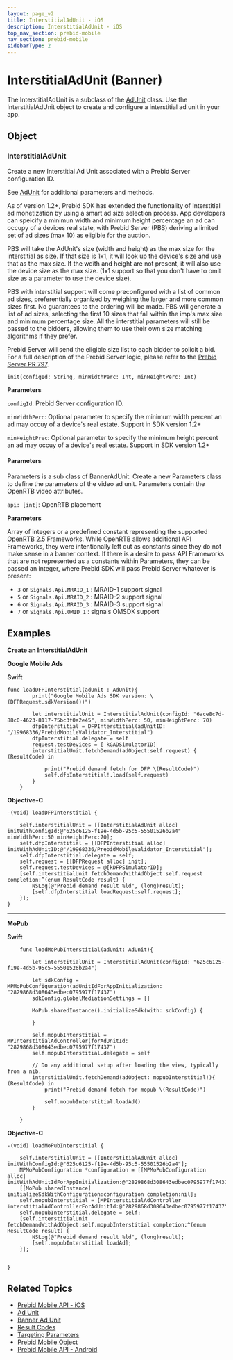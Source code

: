 ```yaml
---
layout: page_v2
title: InterstitialAdUnit - iOS
description: InterstitialAdUnit - iOS
top_nav_section: prebid-mobile
nav_section: prebid-mobile
sidebarType: 2
---
```

# InterstitialAdUnit (Banner)

The InterstitialAdUnit is a subclass of the [AdUnit]({{site.baseurl}}/prebid-mobile/pbm-api/ios/pbm-adunit-ios.html) class. Use the InterstitialAdUnit object to create and configure a interstitial ad unit in your app.

## Object

### InterstitialAdUnit

Create a new Interstitial Ad Unit associated with a Prebid Server configuration ID.

See [AdUnit]({{site.baseurl}}/prebid-mobile/pbm-api/ios/pbm-adunit-ios.html) for additional parameters and methods.

As of version 1.2+, Prebid SDK has extended the functionality of Interstitial ad monetization by using a smart ad size selection process. App developers can speicify a minimun width and minimum height percentage an ad can occupy of a devices real state, with Prebid Server (PBS) deriving a limited set of ad sizes (max 10) as eligible for the auction.

PBS will take the AdUnit's size (width and height) as the max size for the interstitial as size. If that size is 1x1, it will look up the device's size and use that as the max size. If the wdith and height are not present, it will also use the device size as the max size. (1x1 support so that you don't have to omit size as a parameter to use the device size).

PBS with interstitial support will come preconfigured with a list of common ad sizes, preferentially organized by weighing the larger and more common sizes first. No guarantees to the ordering will be made. PBS will generate a list of ad sizes, selecting the first 10 sizes that fall within the imp's max size and minimum percentage size. All the interstitial parameters will still be passed to the bidders, allowing them to use their own size matching algorithms if they prefer.

Prebid Server will send the eligible size list to each bidder to solicit a bid. For a full description of the Prebid Server logic, please refer to the [Prebid Server PR 797](https://github.com/prebid/prebid-server/pull/797/files).

```
init(configId: String, minWidthPerc: Int, minHeightPerc: Int)
```

**Parameters**

`configId`: Prebid Server configuration ID.

`minWidthPerc`: Optional parameter to specify the minimum width percent an ad may occuy of a device's real estate. Support in SDK version 1.2+

`minHeightPrec`: Optional parameter to specify the minimum height percent an ad may occuy of a device's real estate. Support in SDK version 1.2+

#### Parameters


Parameters is a sub class of BannerAdUnit. Create a new Parameters class to define the parameters of the video ad unit. Parameters contain the OpenRTB video attributes.

`api: [int]`: OpenRTB placement

**Parameters**

Array of integers or a predefined constant representing the supported [OpenRTB 2.5](https://www.iab.com/wp-content/uploads/2016/03/OpenRTB-API-Specification-Version-2-5-FINAL.pdf) Frameworks. While OpenRTB allows additional API Frameworks, they were intentionally left out as constants since they do not make sense in a banner context. If there is a desire to pass API Frameworks that are not represented as a constants within Parameters, they can be passed an integer, where Prebid SDK will pass Prebid Server whatever is present:

* `3` or `Signals.Api.MRAID_1` : MRAID-1 support signal
* `5` or `Signals.Api.MRAID_2` : MRAID-2 support signal
* `6` or `Signals.Api.MRAID_3` : MRAID-3 support signal
* `7` or `Signals.Api.OMID_1` :  signals OMSDK support



## Examples

**Create an InterstitialAdUnit**

**Google Mobile Ads**

**Swift**
```    
func loadDFPInterstitial(adUnit : AdUnit){
        print("Google Mobile Ads SDK version: \(DFPRequest.sdkVersion())")

        let interstitialUnit = InterstitialAdUnit(configId: "6ace8c7d-88c0-4623-8117-75bc3f0a2e45", minWidthPerc: 50, minHeightPerc: 70)
        dfpInterstitial = DFPInterstitial(adUnitID: "/19968336/PrebidMobileValidator_Interstitial")
        dfpInterstitial.delegate = self
        request.testDevices = [ kGADSimulatorID]
        interstitialUnit.fetchDemand(adObject:self.request) { (ResultCode) in

            print("Prebid demand fetch for DFP \(ResultCode)")
            self.dfpInterstitial!.load(self.request)
        }
    }
```

**Objective-C**

```
-(void) loadDFPInterstitial {

    self.interstitialUnit = [[InterstitialAdUnit alloc] initWithConfigId:@"625c6125-f19e-4d5b-95c5-55501526b2a4" minWidthPerc:50 minHeightPerc:70];
    self.dfpInterstitial = [[DFPInterstitial alloc] initWithAdUnitID:@"/19968336/PrebidMobileValidator_Interstitial"];
    self.dfpInterstitial.delegate = self;
    self.request = [[DFPRequest alloc] init];
    self.request.testDevices = @[kDFPSimulatorID];
    [self.interstitialUnit fetchDemandWithAdObject:self.request completion:^(enum ResultCode result) {
        NSLog(@"Prebid demand result %ld", (long)result);
        [self.dfpInterstitial loadRequest:self.request];
    }];
}
```
---
**MoPub**

**Swift**


```
    func loadMoPubInterstitial(adUnit: AdUnit){

        let interstitialUnit = InterstitialAdUnit(configId: "625c6125-f19e-4d5b-95c5-55501526b2a4")

        let sdkConfig = MPMoPubConfiguration(adUnitIdForAppInitialization: "2829868d308643edbec0795977f17437")
        sdkConfig.globalMediationSettings = []

        MoPub.sharedInstance().initializeSdk(with: sdkConfig) {

        }

        self.mopubInterstitial = MPInterstitialAdController(forAdUnitId: "2829868d308643edbec0795977f17437")
        self.mopubInterstitial.delegate = self

        // Do any additional setup after loading the view, typically from a nib.
        interstitialUnit.fetchDemand(adObject: mopubInterstitial!){ (ResultCode) in
            print("Prebid demand fetch for mopub \(ResultCode)")

            self.mopubInterstitial.loadAd()
        }

    }
```

**Objective-C**

```
-(void) loadMoPubInterstitial {

    self.interstitialUnit = [[InterstitialAdUnit alloc] initWithConfigId:@"625c6125-f19e-4d5b-95c5-55501526b2a4"];
    MPMoPubConfiguration *configuration = [[MPMoPubConfiguration alloc] initWithAdUnitIdForAppInitialization:@"2829868d308643edbec0795977f17437"];
    [[MoPub sharedInstance] initializeSdkWithConfiguration:configuration completion:nil];
    self.mopubInterstitial = [MPInterstitialAdController interstitialAdControllerForAdUnitId:@"2829868d308643edbec0795977f17437"];
    self.mopubInterstitial.delegate = self;
    [self.interstitialUnit fetchDemandWithAdObject:self.mopubInterstitial completion:^(enum ResultCode result) {
        NSLog(@"Prebid demand result %ld", (long)result);
        [self.mopubInterstitial loadAd];
    }];


}
```
## Related Topics

- [Prebid Mobile API - iOS]({{site.baseurl}}/prebid-mobile/pbm-api/ios/pbm-api-ios.html)
- [Ad Unit]({{site.baseurl}}/prebid-mobile/pbm-api/ios/pbm-adunit-ios.html)
- [Banner Ad Unit](/prebid-mobile/pbm-api/ios/pbm-banneradunit-ios.html)
- [Result Codes]({{site.baseurl}}/prebid-mobile/pbm-api/ios/pbm-api-result-codes-ios.html)
- [Targeting Parameters]({{site.baseurl}}/prebid-mobile/pbm-api/ios/pbm-targeting-ios.html)
- [Prebid Mobile Object]({{site.baseurl}}/prebid-mobile/pbm-api/ios/prebidmobile-object-ios.html)
- [Prebid Mobile API - Android]({{site.baseurl}}/prebid-mobile/pbm-api/android/pbm-api-android.html)
